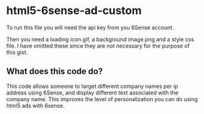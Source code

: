 # html5-6sense-ad-custom

To run this file you will need the api key from you 6Sense account. 

Then you need a loading icon.gif, a background image.png and a style css file. I have omitted these since they are not necessary for the purpose of this gist. 

## What does this code do?

This code allows someone to target different company names per ip address using 6Sense, and display different text associated with the company name. This improves the level of personalization you can do using html5 ads with 6sense.

